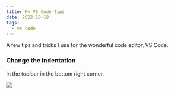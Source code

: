 ```yaml
---
title: My VS Code Tips
date: 2022-10-19
tags:
  - vs code
---
```


A few tips and tricks I use for the wonderful code editor, VS Code.

### Change the indentation

In the toolbar in the bottom right corner.

![](https://s3.us-west-2.amazonaws.com/secure.notion-static.com/e655c596-1040-4dac-b2d3-2c998f9dcc83/Untitled.png?X-Amz-Algorithm=AWS4-HMAC-SHA256&X-Amz-Content-Sha256=UNSIGNED-PAYLOAD&X-Amz-Credential=AKIAT73L2G45EIPT3X45%2F20221129%2Fus-west-2%2Fs3%2Faws4_request&X-Amz-Date=20221129T012956Z&X-Amz-Expires=3600&X-Amz-Signature=0571659712498a4e2b5ff63a4eb9240f1556b70c9f742f5f4f005986ce9c6680&X-Amz-SignedHeaders=host&x-id=GetObject)

